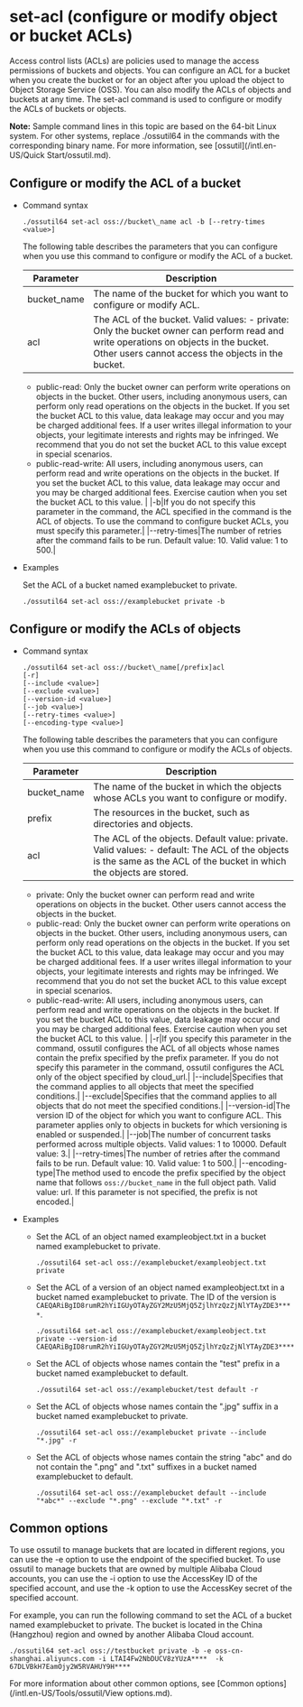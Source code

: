 # set-acl \(configure or modify object or bucket ACLs\)

Access control lists \(ACLs\) are policies used to manage the access permissions of buckets and objects. You can configure an ACL for a bucket when you create the bucket or for an object after you upload the object to Object Storage Service \(OSS\). You can also modify the ACLs of objects and buckets at any time. The set-acl command is used to configure or modify the ACLs of buckets or objects.

**Note:** Sample command lines in this topic are based on the 64-bit Linux system. For other systems, replace ./ossutil64 in the commands with the corresponding binary name. For more information, see [ossutil](/intl.en-US/Quick Start/ossutil.md).

## Configure or modify the ACL of a bucket

-   Command syntax

    ```
    ./ossutil64 set-acl oss://bucket\_name acl -b [--retry-times <value>]
    ```

    The following table describes the parameters that you can configure when you use this command to configure or modify the ACL of a bucket.

    |Parameter|Description|
    |---------|-----------|
    |bucket\_name|The name of the bucket for which you want to configure or modify ACL.|
    |acl|The ACL of the bucket. Valid values:    -   private: Only the bucket owner can perform read and write operations on objects in the bucket. Other users cannot access the objects in the bucket.
    -   public-read: Only the bucket owner can perform write operations on objects in the bucket. Other users, including anonymous users, can perform only read operations on the objects in the bucket. If you set the bucket ACL to this value, data leakage may occur and you may be charged additional fees. If a user writes illegal information to your objects, your legitimate interests and rights may be infringed. We recommend that you do not set the bucket ACL to this value except in special scenarios.
    -   public-read-write: All users, including anonymous users, can perform read and write operations on the objects in the bucket. If you set the bucket ACL to this value, data leakage may occur and you may be charged additional fees. Exercise caution when you set the bucket ACL to this value. |
    |-b|If you do not specify this parameter in the command, the ACL specified in the command is the ACL of objects. To use the command to configure bucket ACLs, you must specify this parameter.|
    |--retry-times|The number of retries after the command fails to be run. Default value: 10. Valid value: 1 to 500.|

-   Examples

    Set the ACL of a bucket named examplebucket to private.

    ```
    ./ossutil64 set-acl oss://examplebucket private -b   
    ```


## Configure or modify the ACLs of objects

-   Command syntax

    ```
    ./ossutil64 set-acl oss://bucket\_name[/prefix]acl 
    [-r]
    [--include <value>] 
    [--exclude <value>]
    [--version-id <value>]
    [--job <value>] 
    [--retry-times <value>]
    [--encoding-type <value>]
    ```

    The following table describes the parameters that you can configure when you use this command to configure or modify the ACLs of objects.

    |Parameter|Description|
    |---------|-----------|
    |bucket\_name|The name of the bucket in which the objects whose ACLs you want to configure or modify.|
    |prefix|The resources in the bucket, such as directories and objects.|
    |acl|The ACL of the objects. Default value: private. Valid values:    -   default: The ACL of the objects is the same as the ACL of the bucket in which the objects are stored.
    -   private: Only the bucket owner can perform read and write operations on objects in the bucket. Other users cannot access the objects in the bucket.
    -   public-read: Only the bucket owner can perform write operations on objects in the bucket. Other users, including anonymous users, can perform only read operations on the objects in the bucket. If you set the bucket ACL to this value, data leakage may occur and you may be charged additional fees. If a user writes illegal information to your objects, your legitimate interests and rights may be infringed. We recommend that you do not set the bucket ACL to this value except in special scenarios.
    -   public-read-write: All users, including anonymous users, can perform read and write operations on the objects in the bucket. If you set the bucket ACL to this value, data leakage may occur and you may be charged additional fees. Exercise caution when you set the bucket ACL to this value. |
    |-r|If you specify this parameter in the command, ossutil configures the ACL of all objects whose names contain the prefix specified by the prefix parameter. If you do not specify this parameter in the command, ossutil configures the ACL only of the object specified by cloud\_url.|
    |--include|Specifies that the command applies to all objects that meet the specified conditions.|
    |--exclude|Specifies that the command applies to all objects that do not meet the specified conditions.|
    |--version-id|The version ID of the object for which you want to configure ACL. This parameter applies only to objects in buckets for which versioning is enabled or suspended.|
    |--job|The number of concurrent tasks performed across multiple objects. Valid values: 1 to 10000. Default value: 3.|
    |--retry-times|The number of retries after the command fails to be run. Default value: 10. Valid value: 1 to 500.|
    |--encoding-type|The method used to encode the prefix specified by the object name that follows `oss://bucket_name` in the full object path. Valid value: url. If this parameter is not specified, the prefix is not encoded.|

-   Examples
    -   Set the ACL of an object named exampleobject.txt in a bucket named examplebucket to private.

        ```
        ./ossutil64 set-acl oss://examplebucket/exampleobject.txt private
        ```

    -   Set the ACL of a version of an object named exampleobject.txt in a bucket named examplebucket to private. The ID of the version is `CAEQARiBgID8rumR2hYiIGUyOTAyZGY2MzU5MjQ5ZjlhYzQzZjNlYTAyZDE3****`.

        ```
        ./ossutil64 set-acl oss://examplebucket/exampleobject.txt private --version-id CAEQARiBgID8rumR2hYiIGUyOTAyZGY2MzU5MjQ5ZjlhYzQzZjNlYTAyZDE3****
        ```

    -   Set the ACL of objects whose names contain the "test" prefix in a bucket named examplebucket to default.

        ```
        ./ossutil64 set-acl oss://examplebucket/test default -r
        ```

    -   Set the ACL of objects whose names contain the ".jpg" suffix in a bucket named examplebucket to private.

        ```
        ./ossutil64 set-acl oss://examplebucket private --include "*.jpg" -r
        ```

    -   Set the ACL of objects whose names contain the string "abc" and do not contain the ".png" and ".txt" suffixes in a bucket named examplebucket to default.

        ```
        ./ossutil64 set-acl oss://examplebucket default --include "*abc*" --exclude "*.png" --exclude "*.txt" -r
        ```


## Common options

To use ossutil to manage buckets that are located in different regions, you can use the -e option to use the endpoint of the specified bucket. To use ossutil to manage buckets that are owned by multiple Alibaba Cloud accounts, you can use the -i option to use the AccessKey ID of the specified account, and use the -k option to use the AccessKey secret of the specified account.

For example, you can run the following command to set the ACL of a bucket named examplebucket to private. The bucket is located in the China \(Hangzhou\) region and owned by another Alibaba Cloud account.

```
./ossutil64 set-acl oss://testbucket private -b -e oss-cn-shanghai.aliyuncs.com -i LTAI4Fw2NbDUCV8zYUzA****  -k 67DLVBkH7EamOjy2W5RVAHUY9H****
```

For more information about other common options, see [Common options](/intl.en-US/Tools/ossutil/View options.md).

